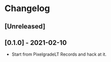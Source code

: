 # Changelog

## [Unreleased]

## [0.1.0] - 2021-02-10

* Start from PixelgradeLT Records and hack at it.


